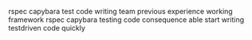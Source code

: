 rspec capybara test code writing team previous experience working framework rspec capybara testing code consequence able start writing testdriven code quickly